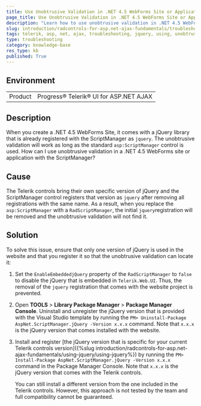 ```yaml
---
title: Use Unobtrusive Validation in .NET 4.5 WebForms Site or Application with the ScriptManager
page_title: Use Unobtrusive Validation in .NET 4.5 WebForms Site or Application with the ScriptManager
description: "Learn how to use unobtrusive validation in .NET 4.5 WebForms site or application with the ScriptManager."
slug: introduction/radcontrols-for-asp.net-ajax-fundamentals/troubleshooting/jquery-troubleshooting
tags: telerik, asp, net, ajax, troubleshooting, jquery, using, unobtrusive, validation, in, .net, 4.5, webforms, site, application, app, with, radscriptmanager
type: troubleshooting
category: knowledge-base
res_type: kb
published: True
---
```


## Environment

<table>
	<tbody>
		<tr>
			<td>Product</td>
			<td>Progress® Telerik® UI for ASP.NET AJAX</td>
		</tr>
	</tbody>
</table>

## Description

When you create a .NET 4.5 WebForms Site, it comes with a jQuery library that is already registered with the ScriptManager as `jquery`. The unobtrusive validation will work as long as the standard `asp:ScriptManager` control is used. How can I use unobtrusive validation in a .NET 4.5 WebForms site or application with the ScriptManager?

## Cause

The Telerik controls bring their own specific version of jQuery and the ScriptManager control registers that version as `jquery` after removing all registrations with the same name. As a result, when you replace the `asp:ScriptManager` with a `RadScriptManager`, the initial `jquery`registration will be removed and the unobtrusive validation will not find it.

## Solution

To solve this issue, ensure that only one version of jQuery is used in the website and that you register it so that the unobtrusive validation can locate it:

1. Set the `EnableEmbeddedjQuery` property of the `RadScriptManager` to `false` to disable the jQuery that is embedded in `Telerik.Web.UI`. Thus, the removal of the `jquery` registration that comes with the website project is prevented.

1. Open **TOOLS** > **Library Package Manager** > **Package Manager Console**. Uninstall and unregister the jQuery version that is provided with the Visual Studio template by running the `PM> Uninstall-Package AspNet.ScriptManager.jQuery -Version x.x.x` command. Note that `x.x.x` is the jQuery version that comes installed with the website.

1. Install and register [the jQuery version that is specific for your current Telerik controls version]({%slug introduction/radcontrols-for-asp.net-ajax-fundamentals/using-jquery/using-jquery%}) by running the `PM> Install-Package AspNet.ScriptManager.jQuery -Version x.x.x` command in the Package Manager Console. Note that `x.x.x` is the jQuery version that comes with the Telerik controls.

	You can still install a different version from the one included in the Telerik controls. However, this approach is not tested by the team and full compatibility cannot be guaranteed.
